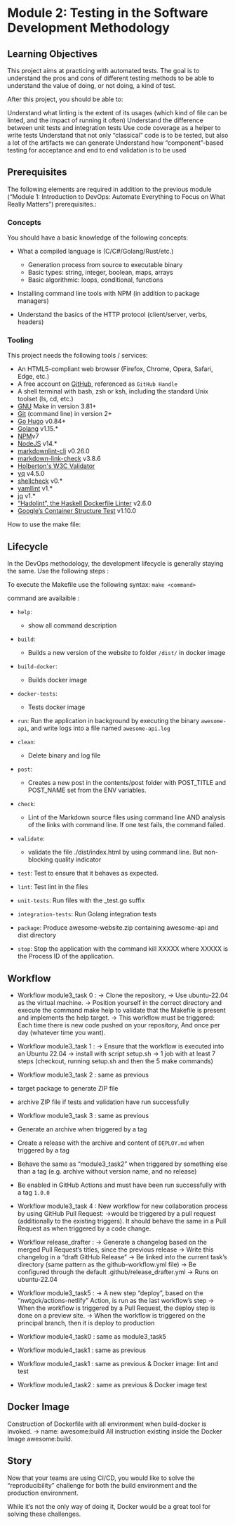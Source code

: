# Module 2: Testing in the Software Development Methodology

## Learning Objectives

This project aims at practicing with automated tests. The goal is to understand
the pros and cons of different testing methods to be able to understand the value
of doing, or not doing, a kind of test.

After this project, you should be able to:

Understand what linting is the extent of its usages (which kind of file can be linted,
and the impact of running it often)
Understand the difference between unit tests and integration tests
Use code coverage as a helper to write tests
Understand that not only “classical” code is to be tested, but also a
lot of the artifacts we can generate
Understand how “component”-based testing for acceptance and end to end
validation is to be used

## Prerequisites

The following elements are required in addition to the previous
module (“Module 1: Introduction to DevOps:
Automate Everything to Focus on What Really Matters”) prerequisites.:

### Concepts

You should have a basic knowledge of the following concepts:

- What a compiled language is (C/C#/Golang/Rust/etc.)

  - Generation process from source to executable binary
  - Basic types: string, integer, boolean, maps, arrays
  - Basic algorithmic: loops, conditional, functions

- Installing command line tools with NPM (in addition to package managers)

- Understand the basics of the HTTP protocol (client/server, verbs, headers)

### Tooling

This project needs the following tools / services:

- An HTML5-compliant web browser (Firefox, Chrome, Opera, Safari, Edge, etc.)
- A free account on [GitHub](https://github.com/), referenced as `GitHub Handle`
- A shell terminal with bash, zsh or ksh, including the standard
  Unix toolset (ls, cd, etc.)
- [GNU](https://www.gnu.org/software/make/) Make in version 3.81+
- [Git](https://git-scm.com/book/en/v2/Getting-Started-The-Command-Line)
  (command line) in version 2+
- [Go Hugo](https://gohugo.io/) v0.84+
- [Golang](https://intranet.hbtn.io/rltoken/5ypbIenKj6LiymRm619--A) v1.15.\*
- [NPM](https://intranet.hbtn.io/rltoken/RcU82lwHHO4xEQCtWEv1sg)v7
- [NodeJS](https://intranet.hbtn.io/rltoken/XWIqoQhjv16uVWfGbCdInw) v14.\*
- [markdownlint-cli](https://intranet.hbtn.io/rltoken/hplwMW8M8BKVQyhDso0pOw) v0.26.0
- [markdown-link-check](https://intranet.hbtn.io/rltoken/BRJGBHXvkAUKt50KrFOm0A)
  v3.8.6
- [Holberton's W3C Validator](https://intranet.hbtn.io/rltoken/ll8gJ8CPoI9tfn1OTDE8rA)
- [yq](https://intranet.hbtn.io/rltoken/9wlxJjlqCE6XyPa6TQ0RsQ) v4.5.0
- [shellcheck](https://intranet.hbtn.io/rltoken/7e95a2wDfOHFQGKJqRlHgg) v0.\*
- [yamllint](https://intranet.hbtn.io/rltoken/B1BZ_C_5ANyq005Vd0LWNw) v1.\*
- [jq](https://intranet.hbtn.io/rltoken/pVjsOvuSQavip_1Y4u--4Q) v1.\*
- [“Hadolint”, the Haskell Dockerfile Linter](https://intranet.hbtn.io/rltoken/nGlz7o9eZiyOcK8YWq4nxg)
v2.6.0
- [Google’s Container Structure Test](https://intranet.hbtn.io/rltoken/-xKynPTm9JMlE41n8CYtxg)
v1.10.0

How to use the make file:

## Lifecycle

In the DevOps methodology, the development lifecycle is generally staying the same.
Use the following steps :

To execute the Makefile use the following syntax:
`make <command>`

command are availaible :

- `help`:

  - show all command description

- `build`:

  - Builds a new version of the website to folder `/dist/` in docker image

- `build-docker`:

  - Builds docker image

- `docker-tests`:

  - Tests docker image

- `run`: Run the application in background by executing the binary `awesome-api`,
  and write logs into a file named `awesome-api.log`

- `clean`:

  - Delete binary and log file

- `post`:

  - Creates a new post in the contents/post folder with POST_TITLE and POST_NAME
    set from the ENV variables.

- `check`:

  - Lint of the Markdown source files using command line AND
    analysis of the links with
    command line. If one test fails, the command failed.

- `validate`:

  - validate the file ./dist/index.html by using command line. But non-blocking
    quality indicator

- `test`: Test to ensure that it behaves as expected.

- `lint`: Test lint in the files

- `unit-tests`: Run files with the \_test.go suffix

- `integration-tests`: Run Golang integration tests

- `package`: Produce awesome-website.zip containing awesome-api and dist directory

- `stop`: Stop the application with the command kill XXXXX where XXXXX is the Process
  ID of the application.

## Workflow

- Workflow module3_task 0 :
  -> Clone the repository,
  -> Use ubuntu-22.04 as the virtual machine.
  -> Position yourself in the correct directory
  and execute the command make help to
  validate that the Makefile is present and implements the help target.
  -> This workflow must be triggered:
  Each time there is new code pushed on your repository,
  And once per day (whatever time you want).

- Workflow module3_task 1 :
  -> Ensure that the workflow is executed into an Ubuntu 22.04
  -> install with script setup.sh
  -> 1 job with at least 7 steps
  (checkout, running setup.sh and then the 5 make commands)

- Workflow module3_task 2 :
  same as previous
- target package to generate ZIP file
- archive ZIP file if tests and validation have run successfully

- Workflow module3_task 3 :
  same as previous
- Generate an archive when triggered by a tag
- Create a release with the archive and content of `DEPLOY.md`
  when triggered by a tag
- Behave the same as “module3_task2” when triggered by something else than a tag
  (e.g. archive without version name, and no release)
- Be enabled in GitHub Actions and must have been run successfully with a tag `1.0.0`

- Workflow module3_task 4 :
  New workflow for new collaboration process by using GitHub Pull Request:
  ->would be triggered by a pull request (additionally to the existing
  triggers). It should behave the same in a Pull Request as when triggered
  by a code change.

- Workflow release_drafter :
  -> Generate a changelog based on the merged Pull Request’s titles,
  since the previous release
  -> Write this changelog in a “draft GitHub Release”
  -> Be linked into the current task’s directory (same pattern as the
  github-workflow.yml file)
  -> Be configured through the default .github/release_drafter.yml
  -> Runs on ubuntu-22.04

- Workflow module3_task5 :
  -> A new step “deploy”, based on the “nwtgck/actions-netlify” Action, is run
  as the last workflow’s step
  -> When the workflow is triggered by a Pull Request, the deploy step is done
  on a preview site.
  -> When the workflow is triggered on the principal branch,
  then it is deploy to production

- Workflow module4_task0 :
  same as module3_task5

- Workflow module4_task1 :
  same as previous

- Workflow module4_task1 :
  same as previous
  & Docker image: lint and test

- Workflow module4_task2 :
  same as previous
  & Docker image test

## Docker Image

Construction of Dockerfile with all environment when build-docker is invoked.
-> name: awesome:build
All instruction existing inside the Docker Image awesome:build.

## Story

Now that your teams are using CI/CD, you would like to solve the “reproducibility”
challenge for both the build environment and the production environment.

While it’s not the only way of doing it, Docker would be a great tool for solving
these challenges.
